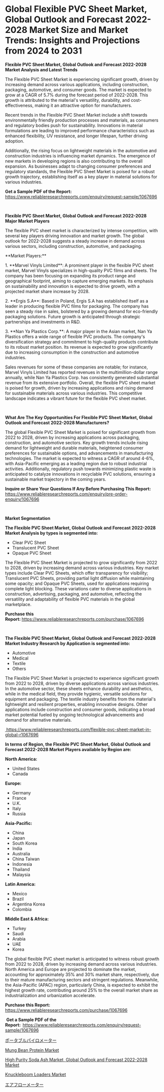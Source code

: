 <p><h1>Global Flexible PVC Sheet Market, Global Outlook and Forecast 2022-2028 Market Size and Market Trends: Insights and Projections from 2024 to 2031</h1></p><p><strong>Flexible PVC Sheet Market, Global Outlook and Forecast 2022-2028 Market Analysis and Latest Trends</strong></p>
<p><p>The Flexible PVC Sheet Market is experiencing significant growth, driven by increasing demand across various applications, including construction, packaging, automotive, and consumer goods. The market is expected to grow at a CAGR of 5.7% during the forecast period of 2022-2028. This growth is attributed to the material's versatility, durability, and cost-effectiveness, making it an attractive option for manufacturers.</p><p>Recent trends in the Flexible PVC Sheet Market include a shift towards environmentally friendly production processes and materials, as consumers and regulatory bodies push for sustainability. Innovations in material formulations are leading to improved performance characteristics such as enhanced flexibility, UV resistance, and longer lifespan, further driving adoption.</p><p>Additionally, the rising focus on lightweight materials in the automotive and construction industries is influencing market dynamics. The emergence of new markets in developing regions is also contributing to the overall expansion. As businesses adapt to changing consumer preferences and regulatory standards, the Flexible PVC Sheet Market is poised for a robust growth trajectory, establishing itself as a key player in material solutions for various industries.</p></p>
<p><strong>Get a Sample PDF of the Report:&nbsp;</strong> <a href="https://www.reliableresearchreports.com/enquiry/request-sample/1067696">https://www.reliableresearchreports.com/enquiry/request-sample/1067696</a></p>
<p>&nbsp;</p>
<p><strong>Flexible PVC Sheet Market, Global Outlook and Forecast 2022-2028 Major Market Players</strong></p>
<p><p>The flexible PVC sheet market is characterized by intense competition, with several key players driving innovation and market growth. The global outlook for 2022-2028 suggests a steady increase in demand across various sectors, including construction, automotive, and packaging.</p><p>**Market Players:**</p><p>1. **Marvel Vinyls Limited**: A prominent player in the flexible PVC sheet market, Marvel Vinyls specializes in high-quality PVC films and sheets. The company has been focusing on expanding its product range and geographical footprint, aiming to capture emerging markets. Its emphasis on sustainability and innovation is expected to drive growth, with a projected market share increase by 2028.</p><p>2. **Ergis S.A**: Based in Poland, Ergis S.A has established itself as a leader in producing flexible PVC films for packaging. The company has seen a steady rise in sales, bolstered by a growing demand for eco-friendly packaging solutions. Future growth is anticipated through strategic partnerships and investments in R&D.</p><p>3. **Nan Ya Plastics Corp.**: A major player in the Asian market, Nan Ya Plastics offers a wide range of flexible PVC products. The company's diversification strategy and commitment to high-quality products contribute to its robust market position. Its revenue is expected to grow significantly due to increasing consumption in the construction and automotive industries.</p><p>Sales revenues for some of these companies are notable; for instance, Marvel Vinyls Limited has reported revenues in the multimillion-dollar range annually, while Nan Ya Plastics Corp. has consistently generated substantial revenue from its extensive portfolio. Overall, the flexible PVC sheet market is poised for growth, driven by increasing applications and rising demand for sustainable materials across various industries. This competitive landscape indicates a vibrant future for the flexible PVC sheet market.</p></p>
<p>&nbsp;</p>
<p><strong>What Are The Key Opportunities For Flexible PVC Sheet Market, Global Outlook and Forecast 2022-2028 Manufacturers?</strong></p>
<p><p>The global Flexible PVC Sheet Market is poised for significant growth from 2022 to 2028, driven by increasing applications across packaging, construction, and automotive sectors. Key growth trends include rising demand for lightweight and durable materials, heightened consumer preferences for sustainable options, and advancements in manufacturing technologies. The market is expected to witness a CAGR of around 4-6%, with Asia-Pacific emerging as a leading region due to robust industrial activities. Additionally, regulatory push towards minimizing plastic waste is anticipated to catalyze innovations in recyclable PVC solutions, ensuring a sustainable market trajectory in the coming years.</p></p>
<p><strong>Inquire or Share Your Questions If Any Before Purchasing This Report:</strong> <a href="https://www.reliableresearchreports.com/enquiry/pre-order-enquiry/1067696">https://www.reliableresearchreports.com/enquiry/pre-order-enquiry/1067696</a></p>
<p>&nbsp;</p>
<p><strong>Market Segmentation</strong></p>
<p><strong>The Flexible PVC Sheet Market, Global Outlook and Forecast 2022-2028 Market Analysis by types is segmented into:</strong></p>
<p><ul><li>Clear PVC Sheet</li><li>Translucent PVC Sheet</li><li>Opaque PVC Sheet</li></ul></p>
<p><p>The Flexible PVC Sheet Market is projected to grow significantly from 2022 to 2028, driven by increasing demand across various industries. Key market types include Clear PVC Sheets, which offer transparency for visibility; Translucent PVC Sheets, providing partial light diffusion while maintaining some opacity; and Opaque PVC Sheets, used for applications requiring complete light blocking. These variations cater to diverse applications in construction, advertising, packaging, and automotive, reflecting the versatility and adaptability of flexible PVC materials in the global marketplace.</p></p>
<p><strong>Purchase this Report:&nbsp;</strong><a href="https://www.reliableresearchreports.com/purchase/1067696">https://www.reliableresearchreports.com/purchase/1067696</a></p>
<p>&nbsp;</p>
<p><strong>The Flexible PVC Sheet Market, Global Outlook and Forecast 2022-2028 Market Industry Research by Application is segmented into:</strong></p>
<p><ul><li>Automotive</li><li>Medical</li><li>Textile</li><li>Others</li></ul></p>
<p><p>The Flexible PVC Sheet Market is projected to experience significant growth from 2022 to 2028, driven by diverse applications across various industries. In the automotive sector, these sheets enhance durability and aesthetics, while in the medical field, they provide hygienic, versatile solutions for equipment and packaging. The textile industry benefits from the material's lightweight and resilient properties, enabling innovative designs. Other applications include construction and consumer goods, indicating a broad market potential fueled by ongoing technological advancements and demand for alternative materials.</p></p>
<p><a href="https://www.reliableresearchreports.com/flexible-pvc-sheet-market-in-global-r1067696">&nbsp;https://www.reliableresearchreports.com/flexible-pvc-sheet-market-in-global-r1067696</a></p>
<p><strong>In terms of Region, the Flexible PVC Sheet Market, Global Outlook and Forecast 2022-2028 Market Players available by Region are:</strong></p>
<p>
    <p> <strong> North America: </strong>
        <ul>
            <li>United States</li>
            <li>Canada</li>
        </ul>
        </p> 
    <p> <strong> Europe: </strong>
        <ul>
            <li>Germany</li>
            <li>France</li>
            <li>U.K.</li>
            <li>Italy</li>
            <li>Russia</li>
        </ul>
        </p> 
    <p> <strong> Asia-Pacific: </strong>
        <ul>
            <li>China</li>
            <li>Japan</li>
            <li>South Korea</li>
            <li>India</li>
            <li>Australia</li>
            <li>China Taiwan</li>
            <li>Indonesia</li>
            <li>Thailand</li>
            <li>Malaysia</li>
        </ul>
        </p> 
    <p> <strong> Latin America: </strong>
        <ul>
            <li>Mexico</li>
            <li>Brazil</li>
            <li>Argentina Korea</li>
            <li>Colombia</li>
        </ul>
        </p> 
    <p> <strong> Middle East & Africa: </strong>
        <ul>
            <li>Turkey</li>
            <li>Saudi</li>
            <li>Arabia</li>
            <li>UAE</li>
            <li>Korea</li>
        </ul>
    </p>
    </p>
<p><p>The global flexible PVC sheet market is anticipated to witness robust growth from 2022 to 2028, driven by increasing demand across various industries. North America and Europe are projected to dominate the market, accounting for approximately 35% and 30% market share, respectively, due to their mature manufacturing sectors and stringent regulations. Meanwhile, the Asia-Pacific (APAC) region, particularly China, is expected to exhibit the highest growth rate, contributing around 25% to the overall market share as industrialization and urbanization accelerate.</p></p>
<p><strong>Purchase this Report: </strong><a href="https://www.reliableresearchreports.com/purchase/1067696">https://www.reliableresearchreports.com/purchase/1067696</a></p>
<p>&nbsp;<strong>Get a Sample PDF of the Report:&nbsp;&nbsp;</strong><a href="https://www.reliableresearchreports.com/enquiry/request-sample/1067696">https://www.reliableresearchreports.com/enquiry/request-sample/1067696</a></p>
<p><strong></strong></p>
<p><p><a href="https://medium.com/@edmondg3yrtreenfelder8956/portable-pyrometer-market-%E3%81%AF-%E3%82%B3%E3%82%B9%E3%83%88%E7%AE%A1%E7%90%86%E3%81%A8%E5%8A%B9%E7%8E%87%E5%90%91%E4%B8%8A%E3%82%92%E5%84%AA%E5%85%88%E3%81%97%E3%81%BE%E3%81%99-%E3%81%95%E3%82%89%E3%81%AB-%E5%A0%B1%E5%91%8A%E6%9B%B8%E3%81%AF%E5%B8%82%E5%A0%B4%E3%81%AE%E9%9C%80%E8%A6%81%E9%9D%A2%E3%81%A8%E4%BE%9B%E7%B5%A6%E9%9D%A2%E3%81%AE%E4%B8%A1%E6%96%B9%E3%82%92%E3%82%AB%E3%83%90%E3%83%BC%E3%81%97%E3%81%A6%E3%81%84%E3%81%BE%E3%81%99-portable-pyrometer-42534756de1f">ポータブルパイロメーター</a></p><p><a href="https://www.linkedin.com/pulse/mung-bean-protein-market-research-report-exploring-size-3dybc?trackingId=f0qTt8p8StSJUisqHINV2g%3D%3D">Mung Bean Protein Market</a></p><p><a href="https://github.com/AshikRahman665/Market-Research-Report-List-1/blob/main/high-purity-soda-ash-market-global-outlook-and-forecast-2022-2028-market.md">High Purity Soda Ash Market, Global Outlook and Forecast 2022-2028 Market</a></p><p><a href="https://medium.com/@kimberly.nolan7564/the-global-knuckleboom-loaders-market-is-a-dynamic-and-growing-industry-6b2a40ef30d2">Knuckleboom Loaders Market</a></p><p><a href="https://medium.com/@edmondg3yrtreenfelder8956/air-flow-meter-market-%E3%81%AF-%E3%82%B3%E3%82%B9%E3%83%88%E7%AE%A1%E7%90%86%E3%81%A8%E5%8A%B9%E7%8E%87%E5%90%91%E4%B8%8A%E3%82%92%E5%84%AA%E5%85%88%E3%81%97%E3%81%BE%E3%81%99-%E3%81%95%E3%82%89%E3%81%AB-%E5%A0%B1%E5%91%8A%E6%9B%B8%E3%81%AF%E5%B8%82%E5%A0%B4%E3%81%AE%E9%9C%80%E8%A6%81%E9%9D%A2%E3%81%A8%E4%BE%9B%E7%B5%A6%E9%9D%A2%E3%81%AE%E4%B8%A1%E6%96%B9%E3%82%92%E3%82%AB%E3%83%90%E3%83%BC%E3%81%97%E3%81%A6%E3%81%84%E3%81%BE%E3%81%99-air-flow-meter-%E5%B8%82%E5%A0%B4%E3%81%AF-2024-142a745a7db4">エアフローメーター</a></p></p>